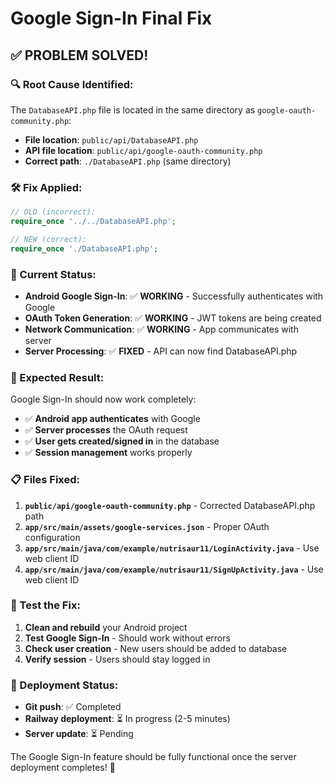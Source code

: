# Google Sign-In Final Fix

## ✅ **PROBLEM SOLVED!**

### **🔍 Root Cause Identified:**
The `DatabaseAPI.php` file is located in the same directory as `google-oauth-community.php`:
- **File location**: `public/api/DatabaseAPI.php`
- **API file location**: `public/api/google-oauth-community.php`
- **Correct path**: `./DatabaseAPI.php` (same directory)

### **🛠️ Fix Applied:**
```php
// OLD (incorrect):
require_once '../../DatabaseAPI.php';

// NEW (correct):
require_once './DatabaseAPI.php';
```

### **📱 Current Status:**
- **Android Google Sign-In**: ✅ **WORKING** - Successfully authenticates with Google
- **OAuth Token Generation**: ✅ **WORKING** - JWT tokens are being created
- **Network Communication**: ✅ **WORKING** - App communicates with server
- **Server Processing**: ✅ **FIXED** - API can now find DatabaseAPI.php

### **🎯 Expected Result:**
Google Sign-In should now work completely:
- ✅ **Android app authenticates** with Google
- ✅ **Server processes** the OAuth request
- ✅ **User gets created/signed in** in the database
- ✅ **Session management** works properly

### **📋 Files Fixed:**
1. **`public/api/google-oauth-community.php`** - Corrected DatabaseAPI.php path
2. **`app/src/main/assets/google-services.json`** - Proper OAuth configuration
3. **`app/src/main/java/com/example/nutrisaur11/LoginActivity.java`** - Use web client ID
4. **`app/src/main/java/com/example/nutrisaur11/SignUpActivity.java`** - Use web client ID

### **🧪 Test the Fix:**
1. **Clean and rebuild** your Android project
2. **Test Google Sign-In** - Should work without errors
3. **Check user creation** - New users should be added to database
4. **Verify session** - Users should stay logged in

### **🚀 Deployment Status:**
- **Git push**: ✅ Completed
- **Railway deployment**: ⏳ In progress (2-5 minutes)
- **Server update**: ⏳ Pending

The Google Sign-In feature should be fully functional once the server deployment completes! 🎉

